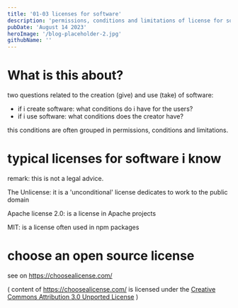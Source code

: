 ```yaml
---
title: '01-03 licenses for software'
description: 'permissions, conditions and limitations of license for software - give and take'
pubDate: 'August 14 2023'
heroImage: '/blog-placeholder-2.jpg'
githubName: ''
---
```


# What is this about?

two questions related to the creation (give) and use (take) of software:

- if i create software: what conditions do i have for the users?
- if i use software: what conditions does the creator have?

this conditions are often grouped in permissions, conditions and limitations.

# typical licenses for software i know

remark: this is not a legal advice.

The Unlicense: it is a 'unconditional' license dedicates to work to the public domain

Apache license 2.0: is a license in Apache projects

MIT: is a license often used in npm packages

# choose an open source license

see on https://choosealicense.com/

( content of https://choosealicense.com/ is licensed  under the [Creative Commons Attribution 3.0 Unported License](https://creativecommons.org/licenses/by/3.0/legalcode) )
